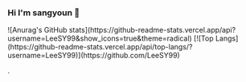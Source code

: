 ### Hi I'm sangyoun 👋


<div aligh=center>
![Anurag's GitHub stats](https://github-readme-stats.vercel.app/api?username=LeeSY99&show_icons=true&theme=radical)
[![Top Langs](https://github-readme-stats.vercel.app/api/top-langs/?username=LeeSY99)](https://github.com/LeeSY99)
  </div>

.


<!--
**LeeSY99/LeeSY99** is a ✨ _special_ ✨ repository because its `README.md` (this file) appears on your GitHub profile.

Here are some ideas to get you started:

- 🔭 I’m currently working on ...
- 🌱 I’m currently learning ...
- 👯 I’m looking to collaborate on ...
- 🤔 I’m looking for help with ...
- 💬 Ask me about ...
- 📫 How to reach me: ...
- 😄 Pronouns: ...
- ⚡ Fun fact: ...
-->

